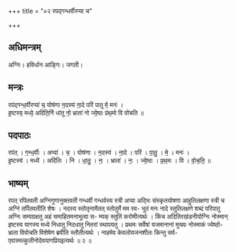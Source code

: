 +++
title = "०२ रपद्गन्धर्वीरप्या च"

+++
## अधिमन्त्रम्
अग्निः। हविर्धान आङ्गिः। जगती।

## मन्त्रः
रप॑द्गन्ध॒र्वीरप्या॑ च॒ योष॑णा न॒दस्य॑ ना॒दे परि॑ पातु मे॒ मनः॑ ।  
इ॒ष्टस्य॒ मध्ये॒ अदि॑ति॒र्नि धा॑तु नो॒ भ्राता॑ नो ज्ये॒ष्ठः प्र॑थ॒मो वि वो॑चति ॥

## पदपाठः
रप॑त् । ग॒न्ध॒र्वीः । अप्या॑ । च॒ । योष॑णा । न॒दस्य॑ । ना॒दे । परि॑ । पा॒तु॒ । मे॒ । मनः॑ ।  
इ॒ष्टस्य॑ । मध्ये॑ । अदि॑तिः । नि । धा॒तु॒ । नः॒ । भ्राता॑ । नः॒ । ज्ये॒ष्ठः । प्र॒थ॒मः । वि । वो॒च॒ति॒ ॥

## भाष्यम्
रपत् रपितवती अग्निगुणानुक्तवती गन्धर्वी गन्धर्वस्य स्त्री अप्या अद्भिः संस्कृतयोषणा आहुतिलक्षणा स्त्री च अग्निं तर्पितवतीति शेषः । नदस्य स्तोतृनामैतत् स्तोतुर्मे मम स्व- भूतं मनः नादे स्तुतिलक्षणे शब्दं परिपातु अग्निः सम्यग्रक्षतु अहं समाहितमनाभूत्वा स- म्यक् स्तुतिं करोमीत्यर्थः । किंच अदितिरखंडनीयोग्निः नोस्मान् इष्टस्य यागस्य मध्ये निधातु निदधातु नितरां स्थापयतु । प्रथमः सर्वेषां यजमानानां मुख्यः नोस्माकं ज्येष्ठो- भ्राता विवोचति विशेषेण ब्रवीति स्तौतीत्यर्थः । नाहमेव केवलोयजनशीलः किन्तु सर्व- एवास्मत्कुलीनोदेवयागप्रियइत्यर्थः ॥ २ ॥